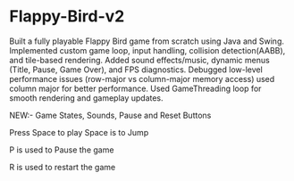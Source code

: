 # Flappy-Bird-v2
Built a fully playable Flappy Bird game from scratch using Java and Swing.
Implemented custom game loop, input handling, collision detection(AABB), and tile-based rendering.
Added sound effects/music, dynamic menus (Title, Pause, Game Over), and FPS diagnostics.
Debugged low-level performance issues (row-major vs column-major memory access) used column major for better performance.
Used GameThreading loop for smooth rendering and gameplay updates.

NEW:- Game States, Sounds, Pause and Reset Buttons

Press Space to play 
Space is to Jump

P is used to Pause the game 

R is used to restart the game 
